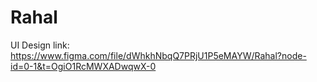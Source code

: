 # Rahal
UI Design link: https://www.figma.com/file/dWhkhNbqQ7PRjU1P5eMAYW/Rahal?node-id=0-1&t=OgiO1RcMWXADwqwX-0
